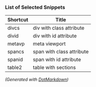 ### List of Selected Snippets

Shortcut|Title
--------|-----
divcs|div with class attribute
divid|div with id attribute
metavp|meta viewport
spancs|span with class attribute
spanid|span with id attribute
table2|table with sections

*\(Generated with [DotMarkdown](http://github.com/JosefPihrt/DotMarkdown)\)*